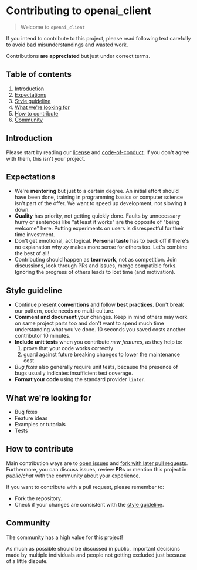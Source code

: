 # Contributing to openai_client

> Welcome to `openai_client`

If you intend to contribute to this project, please read following text carefully to avoid bad misunderstandings and wasted work.

Contributions **are appreciated** but just under correct terms.

## Table of contents

1. [Introduction](#introduction)
2. [Expectations](#expectations)
3. [Style guideline](#style-guideline)
4. [What we're looking for](#what-were-looking-for)
5. [How to contribute](#how-to-contribute)
6. [Community](#community)

## Introduction

Please start by reading our [license](https://github.com/Azzeccagarbugli/openai_client/blob/master/LICENSE) and [code-of-conduct](https://github.com/Azzeccagarbugli/openai_client/blob/master/CODE_OF_CONDUCT.md). If you don't agree with them, this isn't your project.

## Expectations

- We're **mentoring** but just to a certain degree. An initial effort should have been done, training in programming basics or computer science isn't part of the offer. We want to speed up development, not slowing it down.
- **Quality** has priority, not getting quickly done. Faults by unnecessary hurry or sentences like "at least it works" are the opposite of "being welcome" here. Putting experiments on users is disrespectful for their time investment.
- Don't get emotional, act logical. **Personal taste** has to back off if there's no explanation why _xy_ makes more sense for others too. Let's combine the best of all!
- Contributing should happen as **teamwork**, not as competition. Join discussions, look through PRs and issues, merge compatible forks. Ignoring the progress of others leads to lost time (and motivation).

## Style guideline

- Continue present **conventions** and follow **best practices**. Don't break our pattern, code needs no multi-culture.
- **Comment and document** your changes. Keep in mind others may work on same project parts too and don't want to spend much time understanding what you've done. 10 seconds you saved costs another contributor 10 minutes.
- **Include unit tests** when you contribute _new features_, as they help to:
  1. prove that your code works correctly
  2. guard against future breaking changes to lower the maintenance cost
- _Bug fixes_ also generally require unit tests, because the presence of bugs usually indicates insufficient test coverage.
- **Format your code** using the standard provider `linter`.

## What we're looking for

- Bug fixes
- Feature ideas
- Examples or tutorials
- Tests

## How to contribute

Main contribution ways are to [open issues](https://github.com/Azzeccagarbugli/openai_client/issues) and [fork with later pull requests](https://github.com/Azzeccagarbugli/openai_client/network/members). Furthermore, you can discuss issues, review **PRs** or mention this project in _public/chat_ with the community about your experience.

If you want to contribute with a pull request, please remember to:

- Fork the repository.
- Check if your changes are consistent with the [style guideline](#style-guideline).

## Community

The community has a high value for this project!

As much as possible should be discussed in public, important decisions made by multiple individuals and people not getting excluded just because of a little dispute.

